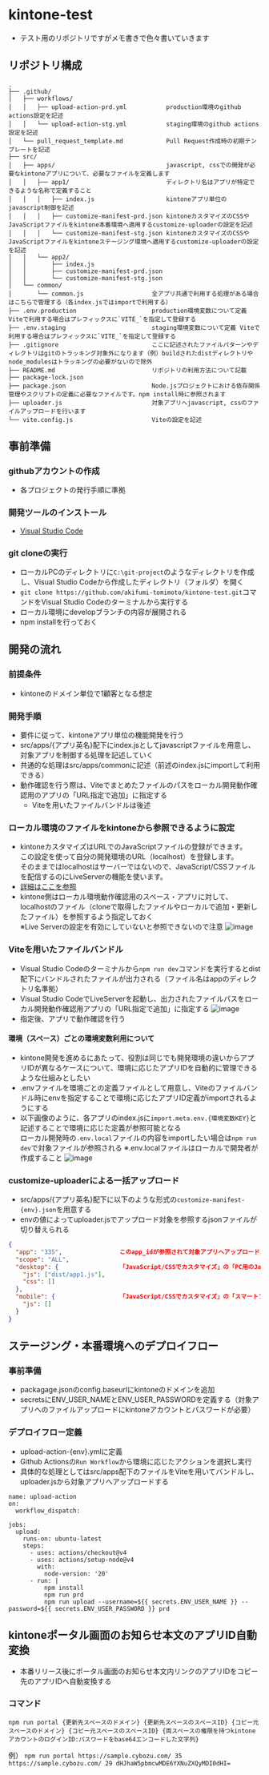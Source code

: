 # kintone-test
- テスト用のリポジトリですがメモ書きで色々書いていきます

## リポジトリ構成
```
.
├── .github/
│   ├── workflows/
│   │   ├── upload-action-prd.yml           production環境のgithub actions設定を記述
│   │   └── upload-action-stg.yml           staging環境のgithub actions設定を記述
│   └── pull_request_template.md            Pull Request作成時の初期テンプレートを記述
├── src/
│   ├── apps/                               javascript, cssでの開発が必要なkintoneアプリについて、必要なファイルを定義します
│   │   ├── app1/                           ディレクトリ名はアプリが特定できるような名称で定義すること
│   │   │   ├── index.js                    kintoneアプリ単位のjavascript制御を記述
│   │   │   ├── customize-manifest-prd.json kintoneカスタマイズのCSSやJavaScriptファイルをkintone本番環境へ適用するcustomize-uploaderの設定を記述
│   │   │   └── customize-manifest-stg.json kintoneカスタマイズのCSSやJavaScriptファイルをkintoneステージング環境へ適用するcustomize-uploaderの設定を記述
│   │   └── app2/
│   │       ├── index.js
│   │       ├── customize-manifest-prd.json
│   │       └── customize-manifest-stg.json
│   └── common/
│       └── common.js                   全アプリ共通で利用する処理がある場合はこちらで管理する（各index.jsではimportで利用する）
├── .env.production                     production環境変数について定義 Viteで利用する場合はプレフィックスに`VITE_`を指定して登録する
├── .env.staging                        staging環境変数について定義 Viteで利用する場合はプレフィックスに`VITE_`を指定して登録する
├── .gitignore                          ここに記述されたファイルパターンやディレクトリはgitのトラッキング対象外になります（例）buildされたdistディレクトリやnode_modulesはトラッキングの必要がないので除外
├── README.md                           リポジトリの利用方法について記載
├── package-lock.json
├── package.json                        Node.jsプロジェクトにおける依存関係管理やスクリプトの定義に必要なファイルです。npm install時に参照されます
├── uploader.js                         対象アプリへjavascript, cssのファイルアップロードを行います
└── vite.config.js                      Viteの設定を記述
```

## 事前準備
### githubアカウントの作成
- 各プロジェクトの発行手順に準拠

### 開発ツールのインストール
- [Visual Studio Code](https://code.visualstudio.com/)

### git cloneの実行
- ローカルPCのディレクトリに`C:\git-project`のようなディレクトリを作成し、Visual Studio Codeから作成したディレクトリ（フォルダ）を開く
- `git clone https://github.com/akifumi-tomimoto/kintone-test.git`コマンドをVisual Studio Codeのターミナルから実行する
- ローカル環境にdevelopブランチの内容が展開される
- npm installを行っておく

## 開発の流れ
### 前提条件
- kintoneのドメイン単位で1顧客となる想定

### 開発手順
- 要件に従って、kintoneアプリ単位の機能開発を行う
- src/apps/{アプリ英名}配下にindex.jsとしてjavascriptファイルを用意し、対象アプリを制御する処理を記述していく
- 共通的な処理はsrc/apps/commonに記述（前述のindex.jsにimportして利用できる）
- 動作確認を行う際は、Viteでまとめたファイルのパスをローカル開発動作確認用のアプリの「URL指定で追加」に指定する
  - Viteを用いたファイルバンドルは後述

### ローカル環境のファイルをkintoneから参照できるように設定
- kintoneカスタマイズはURLでのJavaScriptファイルの登録ができます。  
この設定を使って自分の開発環境のURL（localhost）を登録します。  
そのままではlocalhostはサーバーではないので、JavaScript/CSSファイルを配信するのにLiveServerの機能を使います。
- [詳細はここを参照](https://cybozu.dev/ja/kintone/tips/development/customize/development-know-how/use-visual-studio-code-live-server-extension/)
- kintone側はローカル環境動作確認用のスペース・アプリに対して、localhostのファイル（cloneで取得したファイルやローカルで追加・更新したファイル）を参照するよう指定しておく  
※Live Serverの設定を有効にしていないと参照できないので注意
![image](https://github.com/akifumi-tomimoto/kintone-test/assets/60957697/b6acb83c-7d6f-4610-a11d-b036a27c6ffa)

### Viteを用いたファイルバンドル
- Visual Studio Codeのターミナルから`npm run dev`コマンドを実行するとdist配下にバンドルされたファイルが出力される（ファイル名はappのディレクトリ名準拠）
- Visual Studio CodeでLiveServerを起動し、出力されたファイルパスをローカル開発動作確認用アプリの「URL指定で追加」に指定する
![image](https://github.com/akifumi-tomimoto/kintone-test/assets/60957697/f35266e1-3262-4b5f-ab82-231f1d0507b0)
- 指定後、アプリで動作確認を行う

#### 環境（スペース）ごとの環境変数利用について
- kintone開発を進めるにあたって、役割は同じでも開発環境の違いからアプリIDが異なるケースについて、環境に応じたアプリIDを自動的に管理できるような仕組みとしたい
- .envファイルを環境ごとの定義ファイルとして用意し、Viteのファイルバンドル時にenvを指定することで環境に応じたアプリID定義がimportされるようにする
- 以下画像のように、各アプリのindex.jsに`import.meta.env.{環境変数KEY}`と記述することで環境に応じた定義が参照可能となる  
ローカル開発時の`.env.local`ファイルの内容をimportしたい場合は`npm run dev`で対象ファイルが参照される ※.env.localファイルはローカルで開発者が作成すること
![image](https://github.com/akifumi-tomimoto/kintone-test/assets/60957697/96976616-c08a-43c9-879a-1391abe9989d)



### customize-uploaderによる一括アップロード
- src/apps/{アプリ英名}配下に以下のような形式の`customize-manifest-{env}.json`を用意する
- envの値によってuploader.jsでアップロード対象を参照するjsonファイルが切り替えられる
```json
{
  "app": "335",                このapp_idが参照されて対象アプリへアップロードされる
  "scope": "ALL",
  "desktop": {                 「JavaScript/CSSでカスタマイズ」の「PC用のJavaScript/CSS」で指定したいファイルパスを記述
    "js": ["dist/app1.js"],
    "css": []
  },
  "mobile": {                  「JavaScript/CSSでカスタマイズ」の「スマートフォン用のJavaScript」として対象パスのファイルをアップロードする
    "js": []
  }
}
```

## ステージング・本番環境へのデプロイフロー
### 事前準備
- packagage.jsonのconfig.baseurlにkintoneのドメインを追加
- secretsにENV_USER_NAMEとENV_USER_PASSWORDを定義する（対象アプリへのファイルアップロードにkintoneアカウントとパスワードが必要）
### デプロイフロー定義
- upload-action-{env}.ymlに定義
- Github Actionsの`Run Workflow`から環境に応じたアクションを選択し実行
- 具体的な処理としてはsrc/apps配下のファイルをViteを用いてバンドルし、uploader.jsから対象アプリへアップロードする
```
name: upload-action
on:
  workflow_dispatch:

jobs:
  upload:
    runs-on: ubuntu-latest
    steps:
      - uses: actions/checkout@v4
      - uses: actions/setup-node@v4
        with:
          node-version: '20'
      - run: | 
          npm install
          npm run prd
          npm run upload --username=${{ secrets.ENV_USER_NAME }} --password=${{ secrets.ENV_USER_PASSWORD }} prd
```

## kintoneポータル画面のお知らせ本文のアプリID自動変換
- 本番リリース後にポータル画面のお知らせ本文内リンクのアプリIDをコピー先のアプリIDへ自動変換する
### コマンド
`npm run portal {更新先スペースのドメイン} {更新先スペースのスペースID} {コピー元スペースのドメイン} {コピー元スペースのスペースID} {両スペースの権限を持つkintoneアカウントのログインID:パスワードをbase64エンコードした文字列}`

例）
`npm run portal https://sample.cybozu.com/ 35 https://sample.cybozu.com/ 29 dHJhaW5pbmcwMDE6YXNuZXQyMDI0dHI=`
